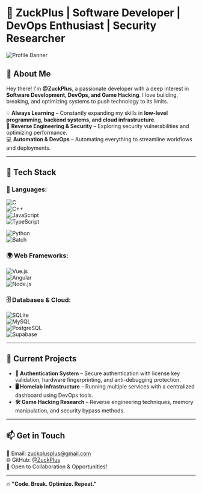 # 👾 ZuckPlus | Software Developer | DevOps Enthusiast | Security Researcher  

![Profile Banner]([https://media.discordapp.net/attachments/1172273566880911501/1346842449116528751/discord-banner.png?ex=67de1786&is=67dcc606&hm=7a11a956ceb9ab90ff47d33f2628770d51621ca6746061155de06378b24a0c66&=&format=webp&quality=lossless&width=1273&height=716](https://media.discordapp.net/attachments/1340249663252463656/1353855450528874576/image.png?ex=67e32ba4&is=67e1da24&hm=f1be6237bb018969eb7a8b6de8b9a10851a5ffa38092bb37d9e97cba51e15e81&=&format=webp&quality=lossless&width=350&height=350))  

## 🚀 About Me  
Hey there! I'm **@ZuckPlus**, a passionate developer with a deep interest in **Software Development, DevOps, and Game Hacking**. I love building, breaking, and optimizing systems to push technology to its limits.  

💡 **Always Learning** – Constantly expanding my skills in **low-level programming, backend systems, and cloud infrastructure**.  
🔬 **Reverse Engineering & Security** – Exploring security vulnerabilities and optimizing performance.  
💻 **Automation & DevOps** – Automating everything to streamline workflows and deployments.  

---

## 🔧 Tech Stack  

### **💾 Languages:**  
![C](https://img.shields.io/badge/-C-00599C?style=flat-square&logo=c&logoColor=white)  
![C++](https://img.shields.io/badge/-C++-00599C?style=flat-square&logo=c%2B%2B&logoColor=white)  
![JavaScript](https://img.shields.io/badge/-JavaScript-F7DF1E?style=flat-square&logo=javascript&logoColor=black)  
![TypeScript](https://img.shields.io/badge/-TypeScript-3178C6?style=flat-square&logo=typescript&logoColor=white)

![Python](https://img.shields.io/badge/-Python-3776AB?style=flat-square&logo=python&logoColor=white)  
![Batch](https://img.shields.io/badge/-Batch-4D4D4D?style=flat-square&logo=windows-terminal&logoColor=white)    

### **🌍 Web Frameworks:**  
![Vue.js](https://img.shields.io/badge/-Vue.js-4FC08D?style=flat-square&logo=vue.js&logoColor=white)  
![Angular](https://img.shields.io/badge/-Angular-DD0031?style=flat-square&logo=angular&logoColor=white)  
![Node.js](https://img.shields.io/badge/-Node.js-339933?style=flat-square&logo=node.js&logoColor=white)  

### **🗄️ Databases & Cloud:**  
![SQLite](https://img.shields.io/badge/-SQLite-003B57?style=flat-square&logo=sqlite&logoColor=white)  
![MySQL](https://img.shields.io/badge/-MySQL-4479A1?style=flat-square&logo=mysql&logoColor=white)  
![PostgreSQL](https://img.shields.io/badge/-PostgreSQL-336791?style=flat-square&logo=postgresql&logoColor=white)  
![Supabase](https://img.shields.io/badge/-Supabase-3ECF8E?style=flat-square&logo=supabase&logoColor=white)  

---

## 🚧 Current Projects  
- **🔐 Authentication System** – Secure authentication with license key validation, hardware fingerprinting, and anti-debugging protection.  
- **🖥️ Homelab Infrastructure** – Running multiple services with a centralized dashboard using DevOps tools.  
- **🛠️ Game Hacking Research** – Reverse engineering techniques, memory manipulation, and security bypass methods.  

---

## 📫 Get in Touch  
📧 Email: [zuckplusplus@gmail.com](mailto:zuckplusplus@gmail.com)  
🌐 GitHub: [@ZuckPlus](https://github.com/ZuckPlus)  
💼 Open to Collaboration & Opportunities!  

---

🔥 **"Code. Break. Optimize. Repeat."**  
